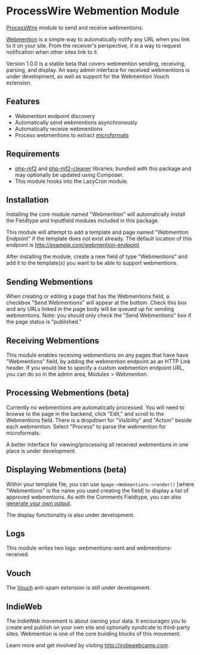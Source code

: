 # ProcessWire Webmention Module

[ProcessWire](http://processwire.com) module to send and receive webmentions.

[Webmention](http://webmention.org) is a simple way to automatically notify any URL when you link to it on your site. From the receiver's perspective, it is a way to request notification when other sites link to it.

Version 1.0.0 is a stable beta that covers webmention sending, receiving, parsing, and display. An easy admin interface for received webmentions is under development, as well as support for the Webmention Vouch extension.

## Features
* Webmention endpoint discovery
* Automatically send webmentions asynchronously
* Automatically receive webmentions
* Process webmentions to extract [microformats](http://microformats.org)

## Requirements
* [php-mf2](https://github.com/indieweb/php-mf2) and [php-mf2-cleaner](https://github.com/barnabywalters/php-mf-cleaner) libraries; bundled with this package and may optionally be updated using Composer.
* This module hooks into the LazyCron module.

## Installation
Installing the core module named "Webmention" will automatically install the Fieldtype and Inputfield modules included in this package.

This module will attempt to add a template and page named "Webmention Endpoint" if the template does not exist already. The default location of this endpoint is http://example.com/webmention-endpoint

After installing the module, create a new field of type "Webmentions" and add it to the template(s) you want to be able to support webmentions.

## Sending Webmentions
When creating or editing a page that has the Webmentions field, a checkbox "Send Webmentions" will appear at the bottom. Check this box and any URLs linked in the page body will be queued up for sending webmentions. Note: you should only check the "Send Webmentions" box if the page status is "published."

## Receiving Webmentions
This module enables receiving webmentions on any pages that have have "Webmentions" field, by adding the webmention endpoint as an HTTP Link header. If you would like to specify a custom webmention endpoint URL, you can do so in the admin area, Modules > Webmention.

## Processing Webmentions (beta)
Currently no webmentions are automatically processed. You will need to browse to the page in the backend, click "Edit," and scroll to the Webmentions field. There is a dropdown for "Visibility" and "Action" beside each webmention. Select "Process" to parse the webmention for microformats.

A better interface for viewing/processing all received webmentions in one place is under development.

## Displaying Webmentions (beta)
Within your template file, you can use `$page->Webmentions->render()` [where "Webmentions" is the name you used creating the field] to display a list of approved webmentions. As with the Comments Fieldtype, you can also [generate your own output](https://processwire.com/api/fieldtypes/comments/).

The display functionality is also under development.

## Logs
This module writes two logs: webmentions-sent and webmentions-received.

## Vouch
The [Vouch](http://indiewebcamp.com/Vouch) anti-spam extension is still under development.

## IndieWeb
The IndieWeb movement is about owning your data. It encourages you to create and publish on your own site and optionally syndicate to third-party sites. Webmention is one of the core building blocks of this movement.

Learn more and get involved by visiting <http://indiewebcamp.com>.
